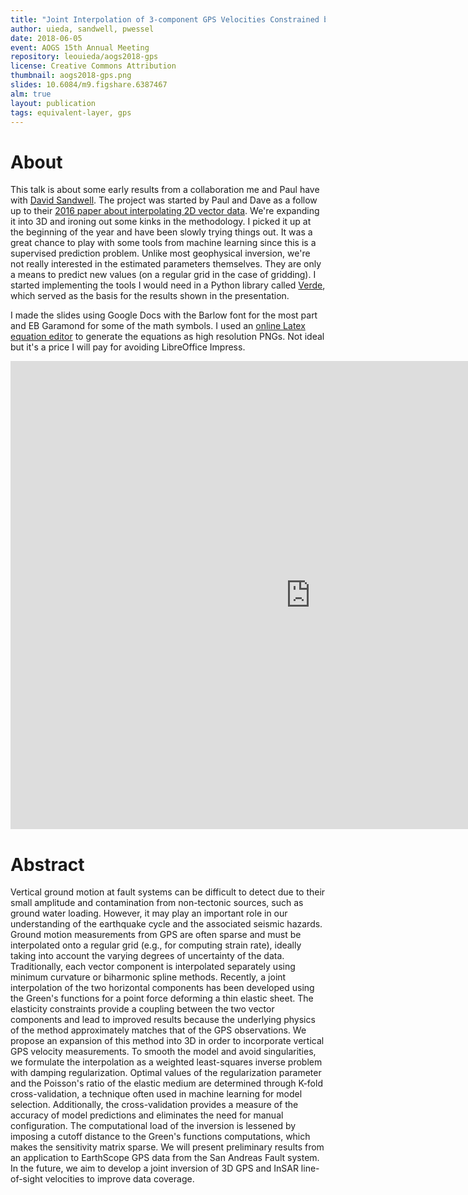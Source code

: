 ```yaml
---
title: "Joint Interpolation of 3-component GPS Velocities Constrained by Elasticity"
author: uieda, sandwell, pwessel
date: 2018-06-05
event: AOGS 15th Annual Meeting
repository: leouieda/aogs2018-gps
license: Creative Commons Attribution
thumbnail: aogs2018-gps.png
slides: 10.6084/m9.figshare.6387467
alm: true
layout: publication
tags: equivalent-layer, gps
---
```



# About

This talk is about some early results from a collaboration me and Paul have
with [David Sandwell](http://topex.ucsd.edu/sandwell/). The project was started
by Paul and Dave as a follow up to their [2016 paper about interpolating 2D
vector data](https://doi.org/10.1002/2016GL070340).
We're expanding it into 3D and ironing out some kinks in the methodology.
I picked it up at the beginning of the year and have been slowly trying things
out.
It was a great chance to play with some tools from machine learning since this
is a supervised prediction problem.
Unlike most geophysical inversion, we're not really interested in the estimated
parameters themselves.
They are only a means to predict new values (on a regular grid in the case of
gridding).
I started implementing the tools I would need in a Python library called
[Verde](https://github.com/fatiando/verde), which served as the basis for the
results shown in the presentation.

I made the slides using Google Docs with the Barlow font for the most part and
EB Garamond for some of the math symbols. I used an [online Latex equation
editor](http://www.codecogs.com/latex/eqneditor.php) to generate the equations
as high resolution PNGs. Not ideal but it's a price I will pay for avoiding
LibreOffice Impress.

<div class="embed-responsive embed-responsive-16by9">
<iframe src="https://docs.google.com/presentation/d/e/2PACX-1vT2blQXTNT6lrJnOOq2GjOdTwQKG4POzYRff8IkrIlb6EZdpFWLobEUe91FYWjBrvSWFv1bfkrO2yBM/embed?start=false&loop=false&delayms=60000" frameborder="0" width="960" height="749" allowfullscreen="true" mozallowfullscreen="true" webkitallowfullscreen="true"></iframe>
</div>



# Abstract


Vertical ground motion at fault systems can be difficult to detect due to their
small amplitude and contamination from non-tectonic sources, such as ground
water loading. However, it may play an important role in our understanding of
the earthquake cycle and the associated seismic hazards. Ground motion
measurements from GPS are often sparse and must be interpolated onto a regular
grid (e.g., for computing strain rate), ideally taking into account the varying
degrees of uncertainty of the data. Traditionally, each vector component is
interpolated separately using minimum curvature or biharmonic spline methods.
Recently, a joint interpolation of the two horizontal components has been
developed using the Green's functions for a point force deforming a thin
elastic sheet. The elasticity constraints provide a coupling between the two
vector components and lead to improved results because the underlying physics
of the method approximately matches that of the GPS observations. We propose an
expansion of this method into 3D in order to incorporate vertical GPS velocity
measurements. To smooth the model and avoid singularities, we formulate the
interpolation as a weighted least-squares inverse problem with damping
regularization. Optimal values of the regularization parameter and the
Poisson's ratio of the elastic medium are determined through K-fold
cross-validation, a technique often used in machine learning for model
selection. Additionally, the cross-validation provides a measure of the
accuracy of model predictions and eliminates the need for manual configuration.
The computational load of the inversion is lessened by imposing a cutoff
distance to the Green's functions computations, which makes the sensitivity
matrix sparse. We will present preliminary results from an application to
EarthScope GPS data from the San Andreas Fault system. In the future, we aim to
develop a joint inversion of 3D GPS and InSAR line-of-sight velocities to
improve data coverage.
